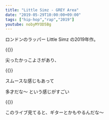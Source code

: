 ```yaml
---
title: "Little Simz - GREY Area"
date: "2019-05-29T10:00:00+09:00"
tags: ["hip-hop","rap","2019"]
youtube: nobyMYOD5Bg
---
```


ロンドンのラッパー Little Simz の2019年作。

{{<youtube src="nobyMYOD5Bg" title="Little Simz - Boss">}}

尖ったかっこよさがあり、

{{<youtube src="iSSKDIcpdSE" title="Little Simz - Selfish feat. Cleo Sol">}}

スムースな感じもあって

多才だな〜 という感じがすごい

{{<youtube src="O5_IAndUG7g" title="Little Simz: NPR Music Tiny Desk Concert">}}

このライブ見てると、ギターとかもやるんだな〜

